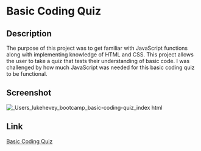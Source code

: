 # Basic Coding Quiz

## Description
The purpose of this project was to get familiar with JavaScript functions along with implementing knowledge of HTML and CSS. This project allows the user to take a quiz that tests their understanding of basic code. I was challenged by how much JavaScript was needed for this basic coding quiz to be functional. 

## Screenshot
![_Users_lukehevey_bootcamp_basic-coding-quiz_index html](https://github.com/lukehevey/basic-coding-quiz/assets/135035859/8535000d-2ef8-4d6c-8ed9-31c82c465be5)

## Link
[Basic Coding Quiz]([https://lukehevey.github.io/personal-portfolio-page/](https://lukehevey.github.io/basic-coding-quiz/)https://lukehevey.github.io/basic-coding-quiz/)
